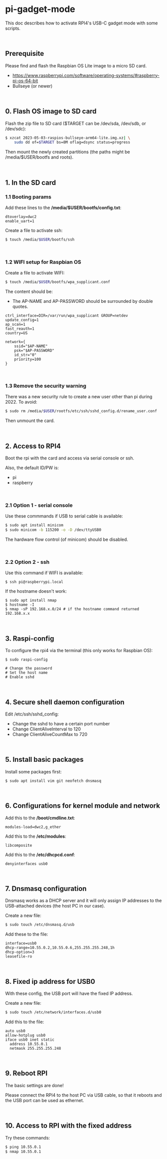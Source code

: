 # pi-gadget-mode

This doc describes how to activate RPI4's USB-C gadget mode with some scripts.

<br/>

## Prerequisite

Please find and flash the Raspbian OS Lite image to a micro SD card.
- https://www.raspberrypi.com/software/operating-systems/#raspberry-pi-os-64-bit
- Bullseye (or newer)

<br/>

## 0. Flash OS image to SD card

Flash the zip file to SD card ($TARGET can be /dev/sda, /dev/sdb, or /dev/sdc):
```sh
$ xzcat 2023-05-03-raspios-bullseye-arm64-lite.img.xz| \
	sudo dd of=$TARGET bs=8M oflag=dsync status=progress
```

Then mount the newly created partitions (the paths might be /media/$USER/bootfs and roots).

<br/>

## 1. In the SD card

### 1.1 Booting params

Add these lines to the **/media/$USER/bootfs/config.txt**:
```
dtoverlay=dwc2
enable_uart=1
```

Create a file to activate ssh:
```sh
$ touch /media/$USER/bootfs/ssh
```

<br/>

### 1.2 WIFI setup for Raspbian OS

Create a file to activate WIFI:
```sh
$ touch /media/$USER/bootfs/wpa_supplicant.conf
```

The content should be:
- The AP-NAME and AP-PASSWORD should be surrounded by double quotes.
```
ctrl_interface=DIR=/var/run/wpa_supplicant GROUP=netdev
update_config=1
ap_scan=1
fast_reauth=1
country=US

network={
	ssid="$AP-NAME"
	psk="$AP-PASSWORD"
	id_str="0"
	priority=100
}
```

<br/>

### 1.3 Remove the security warning

There was a new security rule to create a new user other than pi during 2022. To avoid:
```sh
$ sudo rm /media/$USER/rootfs/etc/ssh/sshd_config.d/rename_user.conf
```

Then unmount the card.

<br/>

## 2. Access to RPI4

Boot the rpi with the card and access via serial console or ssh.

Also, the default ID/PW is: 
- pi
- raspberry
<br/>

### 2.1 Option 1 - serial console

Use these commmands if USB to serial cable is available:

```sh
$ sudo apt install minicom
$ sudo minicom -b 115200 -o -D /dev/ttyUSB0
```

The hardware flow control (of minicom) should be disabled.

<br/>

### 2.2 Option 2 - ssh 

Use this command if WIFI is available:
```
$ ssh pi@raspberrypi.local
```

If the hostname doesn't work:
```
$ sudo apt install nmap
$ hostname -I
$ nmap -sP 192.168.x.0/24 # if the hostname command returned 192.168.x.x
```

<br/>

## 3. Raspi-config

To configure the rpi4 via the terminal (this only works for Raspbian OS):
```
$ sudo raspi-config

# Change the password
# Set the host name
# Enable sshd
```

<br/>

## 4. Secure shell daemon configuration

Edit /etc/ssh/sshd_config:
- Change the sshd to have a certain port number  
- Change ClientAliveInterval to 120
- Change ClientAliveCountMax to 720

<br/>

## 5. Install basic packages

Install some packages first:
```
$ sudo apt install vim git neofetch dnsmasq
```

<br/>

## 6. Configurations for kernel module and network

Add this to the **/boot/cmdline.txt**:
```
modules-load=dwc2,g_ether
```

Add this to the **/etc/modules**:
```
libcomposite
```

Add this to the **/etc/dhcpcd.conf**:
```
denyinterfaces usb0
```

<br/>

## 7. Dnsmasq configuration

Dnsmasq works as a DHCP server and it will only assign IP addresses to the USB-attached devices (the host PC in our case).

Create a new file:
```sh
$ sudo touch /etc/dnsmasq.d/usb
```

Add these to the file:
```
interface=usb0
dhcp-range=10.55.0.2,10.55.0.6,255.255.255.248,1h
dhcp-option=3
leasefile-ro
```

<br/>

## 8. Fixed ip address for USB0

With these config, the USB port will have the fixed IP address.

Create a new file:
```sh
$ sudo touch /etc/network/interfaces.d/usb0 
```

Add this to the file:
```
auto usb0
allow-hotplug usb0
iface usb0 inet static
  address 10.55.0.1
  netmask 255.255.255.248
```

<br/>

## 9. Reboot RPI

The basic settings are done!

Please connect the RPI4 to the host PC via USB cable, so that it reboots and the USB port can be used as ethernet.

<br/>

## 10. Access to RPI with the fixed address

Try these commands:

```sh
$ ping 10.55.0.1
$ nmap 10.55.0.1
```

<br/>

